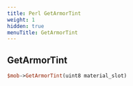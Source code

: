 ```yaml
---
title: Perl GetArmorTint
weight: 1
hidden: true
menuTitle: GetArmorTint
---
```

## GetArmorTint
```perl
$mob->GetArmorTint(uint8 material_slot)
```